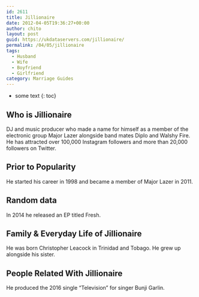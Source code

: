 ```yaml
---
id: 2611
title: Jillionaire
date: 2012-04-05T19:36:27+00:00
author: chito
layout: post
guid: https://ukdataservers.com/jillionaire/
permalink: /04/05/jillionaire
tags:
  - Husband
  - Wife
  - Boyfriend
  - Girlfriend
category: Marriage Guides
---
```


* some text
{: toc}
          
          
## Who is  Jillionaire
                  
                  
                  
DJ and music producer who made a name for himself as a member of the electronic group Major Lazer alongside band mates Diplo and Walshy Fire. He has attracted over 100,000 Instagram followers and more than 20,000 followers on Twitter. 
                  
                
                
                
## Prior to Popularity 
                  
                  
                  
He started his career in 1998 and became a member of Major Lazer in 2011. 
                  
                
                
                
## Random data 
                  
                  
                  
In 2014 he released an EP titled Fresh.
                  
                
                
                
## Family & Everyday Life of Jillionaire
                  
                  
                  
He was born Christopher Leacock in Trinidad and Tobago. He grew up alongside his sister.
                  
                
                
                
## People Related With  Jillionaire
                  
                  
                  
He produced the 2016 single &#8220;Television&#8221; for singer Bunji Garlin.
                  
                
              
            
          
          
          
    
    
  
